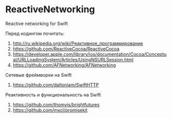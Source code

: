 ReactiveNetworking
==================

Reactive networking for Swift

Перед кодингом почитать:

1. http://ru.wikipedia.org/wiki/Реактивное_программирование
2. https://github.com/ReactiveCocoa/ReactiveCocoa
3. https://developer.apple.com/library/ios/documentation/Cocoa/Conceptual/URLLoadingSystem/Articles/UsingNSURLSession.html
4. https://github.com/AFNetworking/AFNetworking

Сетевые фреймворки на Swift
1. https://github.com/daltoniam/SwiftHTTP

Реактивность и функциональность на Swift
1. https://github.com/thomvis/brightfutures
2. https://github.com/mxcl/promisekit
